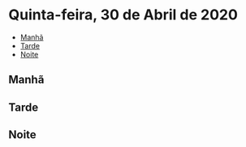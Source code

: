 # Quinta-feira, 30 de Abril de 2020

* [Manhã](#manha)
* [Tarde](#tarde)
* [Noite](#noite)

<a name="manha">

## Manhã

## Tarde

## Noite
